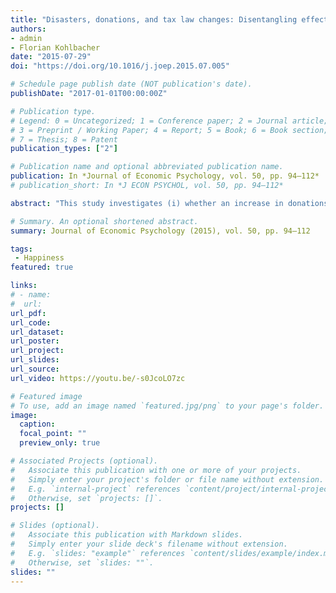 ```yaml
---
title: "Disasters, donations, and tax law changes: Disentangling effects on subjective well-being by exploiting a natural experiment"
authors:
- admin
- Florian Kohlbacher
date: "2015-07-29"
doi: "https://doi.org/10.1016/j.joep.2015.07.005"

# Schedule page publish date (NOT publication's date).
publishDate: "2017-01-01T00:00:00Z"

# Publication type.
# Legend: 0 = Uncategorized; 1 = Conference paper; 2 = Journal article;
# 3 = Preprint / Working Paper; 4 = Report; 5 = Book; 6 = Book section;
# 7 = Thesis; 8 = Patent
publication_types: ["2"]

# Publication name and optional abbreviated publication name.
publication: In *Journal of Economic Psychology, vol. 50, pp. 94–112*
# publication_short: In *J ECON PSYCHOL, vol. 50, pp. 94–112*

abstract: "This study investigates (i) whether an increase in donations in the aftermath of disasters can mitigate the negative effects on subjective well-being (SWB), and if so, (ii) whether policy measures, such as tax law changes, can amplify this mitigating effect by providing further incentives for donations. To analyze these questions, we use data on the recent, impactful triple disaster on March 11, 2011 in Japan (3–11). Coincidentally, only three months after the disaster, a long-planned change in tax law was put into effect that allows higher tax deductions for charitable donations. Applying a moderated mediation analysis to a unique dataset, we are able to disentangle the total rise of donations into positive effects that are caused by the disaster itself and positive effects that are caused by the recent change in the Japanese tax law. The results of our study are as follows: First, we show that about 30% of the direct negative effect of 3–11 on SWB is mediated and mitigated by donations. Second, we show that the change in taxation law could have further mitigated the negative SWB effects of 3–11, if more people had been aware of it. However, since a large majority of the Japanese public had not even been aware of the tax law change, potential mitigating effects by increased donations have not been realized. As for policy implications, our results show that governments can create incentives for donations that not only support disaster reconstruction, but also mitigate the negative SWB effects of disasters."

# Summary. An optional shortened abstract.
summary: Journal of Economic Psychology (2015), vol. 50, pp. 94–112

tags:
 - Happiness
featured: true

links:
# - name: 
#  url: 
url_pdf: 
url_code: 
url_dataset: 
url_poster: 
url_project: 
url_slides: 
url_source: 
url_video: https://youtu.be/-s0JcoLO7zc

# Featured image
# To use, add an image named `featured.jpg/png` to your page's folder. 
image:
  caption: 
  focal_point: ""
  preview_only: true

# Associated Projects (optional).
#   Associate this publication with one or more of your projects.
#   Simply enter your project's folder or file name without extension.
#   E.g. `internal-project` references `content/project/internal-project/index.md`.
#   Otherwise, set `projects: []`.
projects: []

# Slides (optional).
#   Associate this publication with Markdown slides.
#   Simply enter your slide deck's filename without extension.
#   E.g. `slides: "example"` references `content/slides/example/index.md`.
#   Otherwise, set `slides: ""`.
slides: ""
---
```



